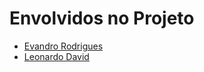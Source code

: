 # Envolvidos no Projeto
- [Evandro Rodrigues](https://github.com/evnrodr)
- [Leonardo David](https://github.com/leondavidtb)
